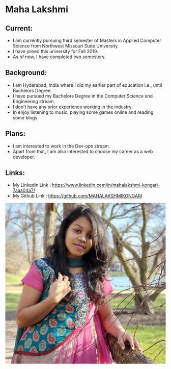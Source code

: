 # Maha Lakshmi

## Current: 
- I am currently pursuing third semester of Masters in Applied Computer Science from Northwest Missouri State University.
- I have joined this university for Fall 2019.
- As of now, I have completed two semesters.

## Background:
- I am Hyderabad, India where I did my earlier part of education i.e., until Bachelors Degree. 
- I have pursued my Bachelors Degree in the Computer Science and Engineering stream. 
- I don't have any prior experience working in the industry.
- In enjoy listening to music, playing some games online and reading some blogs.

## Plans:
- I am interested to work in the Dev-ops stream. 
- Apart from that, I am also interested to choose my career as a web developer.

## Links:
- My Linkedin Link : https://www.linkedin.com/in/mahalakshmi-kongari-7aaa04a7/
- My Github Link : https://github.com/MAHALAKSHMIKONGARI


![](https://github.com/MAHALAKSHMIKONGARI/big-data-dev/blob/master/pp.jpg?raw=true)
